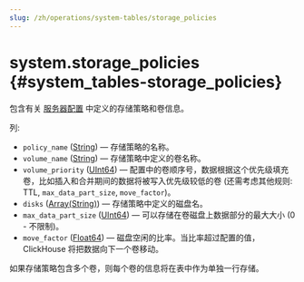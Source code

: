 ```yaml
---
slug: /zh/operations/system-tables/storage_policies
---
```

# system.storage_policies {#system_tables-storage_policies}

包含有关 [服务器配置](../../engines/table-engines/mergetree-family/mergetree.md#table_engine-mergetree-multiple-volumes_configure) 中定义的存储策略和卷信息。

列:

-   `policy_name` ([String](../../sql-reference/data-types/string.md)) — 存储策略的名称。
-   `volume_name` ([String](../../sql-reference/data-types/string.md)) — 存储策略中定义的卷名称。
-   `volume_priority` ([UInt64](../../sql-reference/data-types/int-uint.md)) — 配置中的卷顺序号，数据根据这个优先级填充卷，比如插入和合并期间的数据将被写入优先级较低的卷 (还需考虑其他规则: TTL, `max_data_part_size`, `move_factor`)。
-   `disks` ([Array(String)](../../sql-reference/data-types/array.md)) — 存储策略中定义的磁盘名。
-   `max_data_part_size` ([UInt64](../../sql-reference/data-types/int-uint.md)) — 可以存储在卷磁盘上数据部分的最大大小 (0 - 不限制)。
-   `move_factor` ([Float64](../../sql-reference/data-types/float.md)) — 磁盘空闲的比率。当比率超过配置的值，ClickHouse 将把数据向下一个卷移动。

如果存储策略包含多个卷，则每个卷的信息将在表中作为单独一行存储。
